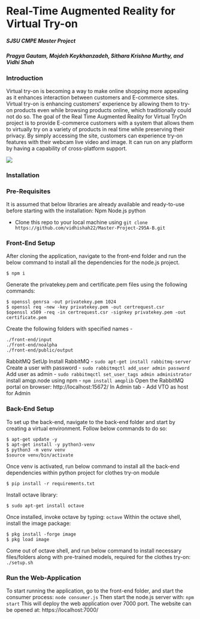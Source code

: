 # Real-Time Augmented Reality for Virtual Try-on

##### SJSU CMPE Master Project
##### Pragya Gautam, Mojdeh Keykhanzadeh, Sithara Krishna Murthy, and Vidhi Shah

### Introduction
Virtual try-on is becoming a way to make online shopping more appealing as it enhances
interaction between customers and E-commerce sites. Virtual try-on is enhancing customers' experience by allowing them to try-on products even while browsing products online, which traditionally could not do so. The goal of the Real Time Augmented Reality for Virtual TryOn project is to provide E-commerce customers with a system that allows them to virtually try on a variety of products in real time while preserving their privacy. By simply accessing the site, customers can experience try-on features with their webcam live video and image. It can run on any platform by having a capability of cross-platform support.

<img src="https://imgur.com/O1ELiAC.png">

### Installation

### Pre-Requisites

It is assumed that below libraries are already available and ready-to-use before starting with the installation:
Npm
Node.js
python

- Clone this repo to your local machine using 
`git clone https://github.com/vidhishah22/Master-Project-295A-B.git`

### Front-End Setup

After cloning the application, navigate to the front-end folder and run the below command to install all the dependencies for the node.js project. 
```shell
$ npm i
```
Generate the privatekey.pem and certificate.pem files using the following commands:
```shell
$ openssl genrsa -out privatekey.pem 1024
$ openssl req -new -key privatekey.pem -out certrequest.csr
$openssl x509 -req -in certrequest.csr -signkey privatekey.pem -out certificate.pem
```

Create the following folders with specified names  - 
```shell
./front-end/input
./front-end/noalpha
./front-end/public/output
```

RabbitMQ SetUp
Install RabbitMQ - `sudo apt-get install rabbitmq-server`
Create a user with password - `sudo rabbitmqctl add_user admin password` 
Add user as admin - `sudo rabbitmqctl set_user_tags admin administrator`
install amqp.node using npm -  `npm install amqplib`
Open the RabbitMQ portal on browser: http://localhost:15672/ 
In Admin tab - Add VTO as host for Admin

### Back-End Setup

To set up the back-end, navigate to the back-end folder and start by creating a virtual environment. Follow below commands to do so:
```shell
$ apt-get update -y
$ apt-get install -y python3-venv
$ python3 -m venv venv
$source venv/bin/activate
```
Once venv is activated, run below command to install all the back-end dependencies within python project for clothes try-on module
```shell
$ pip install -r requirements.txt
```
Install octave library:
```shell
$ sudo apt-get install octave
```
Once installed, invoke octave by typing: `octave`
Within the octave shell, install the image package:
```shell
$ pkg install -forge image
$ pkg load image
```

Come out of octave shell, and run below command to install necessary files/folders along with pre-trained models, required for the clothes try-on: `./setup.sh` 

### Run the Web-Application
To start running the application, go to the front-end folder, and start the consumer process:
`node consumer.js`
Then start the node.js server with:
`npm start`
This will deploy the web application over 7000 port. The website can be opened at: https://localhost:7000/
